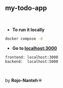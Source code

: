 ## my-todo-app
<br>

- **To run it locally**
```bash
docker compose -d
```
- **Go to [localhost:3000](http://localhost:3000)**
```
frontend: localhost:3000
backend:  localhost:5000
```

<br>

by **Rojo-Nanteh**☀️